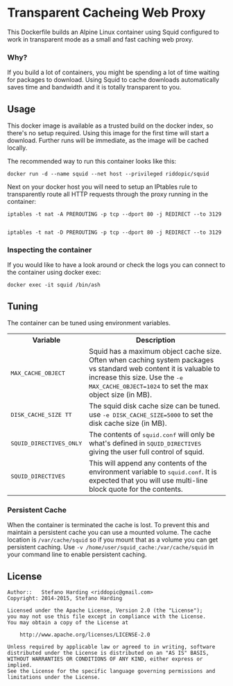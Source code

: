 
# Transparent Cacheing Web Proxy

This Dockerfile builds an Alpine Linux container using Squid configured to work in transparent mode as a small and fast caching web proxy.

### Why?

If you build a lot of containers, you might be spending a lot of time waiting for packages to download. Using Squid to cache downloads automatically saves time and bandwidth and it is totally transparent to you.

## Usage

This docker image is available as a trusted build on the docker index, so there's no setup required. Using this image for the first time will start a download. Further runs will be immediate, as the image will be cached locally.

The recommended way to run this container looks like this:

    docker run -d --name squid --net host --privileged riddopic/squid

Next on your docker host you will need to setup an IPtables rule to transparently route all HTTP requests through the proxy running in the container:

    iptables -t nat -A PREROUTING -p tcp --dport 80 -j REDIRECT --to 3129


	iptables -t nat -D PREROUTING -p tcp --dport 80 -j REDIRECT --to 3129


### Inspecting the container

If you would like to have a look around or check the logs you can connect to the container using docker exec:

    docker exec -it squid /bin/ash

## Tuning

The container can be tuned using environment variables.

<table>
  <tr>
    <th>Variable</th>
    <th>Description</th>
  </tr>
  <tr>
    <td><tt>MAX_CACHE_OBJECT</tt></td>
    <td>Squid has a maximum object cache size. Often when caching system packages vs standard web content it is valuable to increase this size. Use the <tt>-e MAX_CACHE_OBJECT=1024</tt> to set the max object size (in MB).</td>
  </tr>
  <tr>
    <td><tt>DISK_CACHE_SIZE TT</tt></td>
    <td>The squid disk cache size can be tuned. use <tt>-e DISK_CACHE_SIZE=5000</tt> to set the disk cache size (in MB).</td>
  </tr>
  <tr>
    <td><tt>SQUID_DIRECTIVES_ONLY</tt></td>
    <td>The contents of <tt>squid.conf</tt> will only be what's defined in <tt>SQUID_DIRECTIVES</tt> giving the user full control of squid.</td>
  </tr>
  <tr>
    <td><tt>SQUID_DIRECTIVES</tt></td>
    <td>This will append any contents of the environment variable to <tt>squid.conf</tt>. It is expected that you will use multi-line block quote for the contents.</td>
  </tr>
</table>


### Persistent Cache

When the container is terminated the cache is lost. To prevent this and maintain a persistent cache you can use a mounted volume. The cache location is `/var/cache/squid` so if you mount that as a volume you can get persistent caching. Use `-v /home/user/squid_cache:/var/cache/squid` in your command line to enable persistent caching.

## License
```
Author::   Stefano Harding <riddopic@gmail.com>
Copyright: 2014-2015, Stefano Harding

Licensed under the Apache License, Version 2.0 (the "License");
you may not use this file except in compliance with the License.
You may obtain a copy of the License at

    http://www.apache.org/licenses/LICENSE-2.0

Unless required by applicable law or agreed to in writing, software
distributed under the License is distributed on an "AS IS" BASIS,
WITHOUT WARRANTIES OR CONDITIONS OF ANY KIND, either express or implied.
See the License for the specific language governing permissions and
limitations under the License.
```
